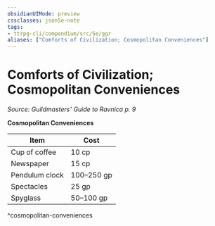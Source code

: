 ```yaml
---
obsidianUIMode: preview
cssclasses: json5e-note
tags:
- ttrpg-cli/compendium/src/5e/ggr
aliases: ["Comforts of Civilization; Cosmopolitan Conveniences"]
---
```

# Comforts of Civilization; Cosmopolitan Conveniences
*Source: Guildmasters' Guide to Ravnica p. 9* 

**Cosmopolitan Conveniences**

| Item | Cost |
|------|------|
| Cup of coffee | 10 cp |
| Newspaper | 15 cp |
| Pendulum clock | 100–250 gp |
| Spectacles | 25 gp |
| Spyglass | 50–100 gp |
^cosmopolitan-conveniences